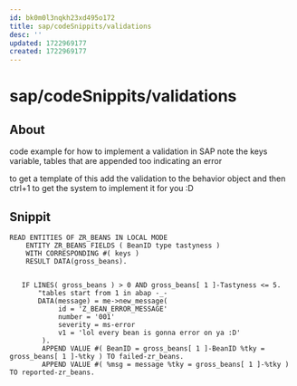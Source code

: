 ```yaml
---
id: bk0m0l3nqkh23xd495o172
title: sap/codeSnippits/validations
desc: ''
updated: 1722969177
created: 1722969177
---
```

# sap/codeSnippits/validations

## About

code example for how to implement a validation in SAP
note the keys variable, tables that are appended too indicating
an error

to get a template of this add the validation to the behavior object
and then ctrl+1 to get the system to implement it for you :D

## Snippit

```
READ ENTITIES OF ZR_BEANS IN LOCAL MODE                                                                     
    ENTITY ZR_BEANS FIELDS ( BeanID type tastyness )                                                        
    WITH CORRESPONDING #( keys )                                                                            
    RESULT DATA(gross_beans).                                                                               
                                                                                                            
                                                                                                            
   IF LINES( gross_beans ) > 0 AND gross_beans[ 1 ]-Tastyness <= 5.                                         
       "tables start from 1 in abap -_-                                                                     
       DATA(message) = me->new_message(                                                                     
            id = 'Z_BEAN_ERROR_MESSAGE'                                                                     
            number = '001'                                                                                  
            severity = ms-error                                                                             
            v1 = 'lol every bean is gonna error on ya :D'                                                   
        ).                                                                                                  
        APPEND VALUE #( BeanID = gross_beans[ 1 ]-BeanID %tky = gross_beans[ 1 ]-%tky ) TO failed-zr_beans. 
        APPEND VALUE #( %msg = message %tky = gross_beans[ 1 ]-%tky ) TO reported-zr_beans.                 
```
